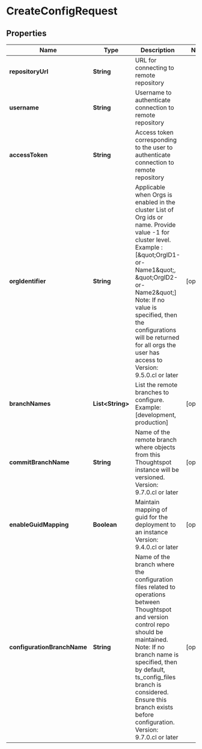 

# CreateConfigRequest


## Properties

| Name | Type | Description | Notes |
|------------ | ------------- | ------------- | -------------|
|**repositoryUrl** | **String** | URL for connecting to remote repository |  |
|**username** | **String** | Username to authenticate connection to remote repository |  |
|**accessToken** | **String** | Access token corresponding to the user to authenticate connection to remote repository |  |
|**orgIdentifier** | **String** |    Applicable when Orgs is enabled in the cluster      List of Org ids or name. Provide value -1 for cluster level. Example : [\&quot;OrgID1-or-Name1\&quot;, \&quot;OrgID2-or-Name2\&quot;]         Note: If no value is specified, then the configurations will be returned for all orgs the user has access to     Version: 9.5.0.cl or later  |  [optional] |
|**branchNames** | **List&lt;String&gt;** | List the remote branches to configure. Example:[development, production] |  [optional] |
|**commitBranchName** | **String** | Name of the remote branch where objects from this Thoughtspot instance will be versioned.    Version: 9.7.0.cl or later  |  [optional] |
|**enableGuidMapping** | **Boolean** | Maintain mapping of guid for the deployment to an instance    Version: 9.4.0.cl or later  |  [optional] |
|**configurationBranchName** | **String** |    Name of the branch where the configuration files related to operations between Thoughtspot and version control repo should be maintained.      Note: If no branch name is specified, then by default, ts_config_files branch is considered. Ensure this branch exists before configuration.    Version: 9.7.0.cl or later  |  [optional] |



